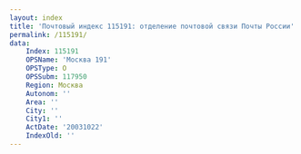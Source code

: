 ```yaml
---
layout: index
title: 'Почтовый индекс 115191: отделение почтовой связи Почты России'
permalink: /115191/
data:
    Index: 115191
    OPSName: 'Москва 191'
    OPSType: О
    OPSSubm: 117950
    Region: Москва
    Autonom: ''
    Area: ''
    City: ''
    City1: ''
    ActDate: '20031022'
    IndexOld: ''
---
```

